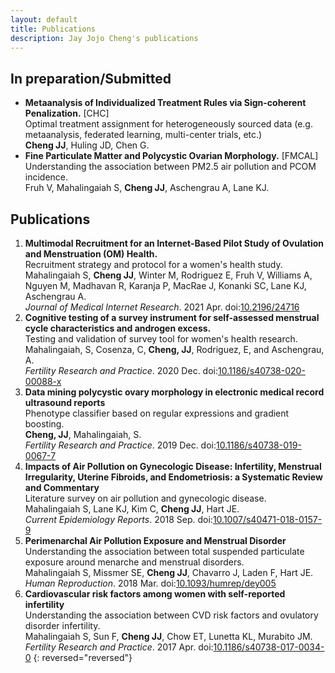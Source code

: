 ```yaml
---
layout: default
title: Publications
description: Jay Jojo Cheng's publications
---
```


## In preparation/Submitted

-   **Metaanalysis of Individualized Treatment Rules via Sign-coherent Penalization.** [CHC] <br>
    Optimal treatment assignment for heterogeneously sourced data (e.g. metaanalysis, federated learning, multi-center trials, etc.) <br>
    **Cheng JJ**, Huling JD, Chen G.
-   **Fine Particulate Matter and Polycystic Ovarian Morphology.** [FMCAL] <br>
    Understanding the association between PM2.5 air pollution and PCOM incidence. <br>
    Fruh V, Mahalingaiah S, **Cheng JJ**, Aschengrau A, Lane KJ.

## Publications

1.  **Multimodal Recruitment for an Internet-Based Pilot Study of Ovulation and Menstruation (OM) Health.** <br>
    Recruitment strategy and protocol for a women's health study. <br>
    Mahalingaiah S, **Cheng JJ**, Winter M, Rodriguez E, Fruh V, Williams A, Nguyen M, Madhavan R, Karanja P, MacRae J, Konanki SC, Lane KJ, Aschengrau A. <br>
    *Journal of Medical Internet Research*. 2021 Apr. doi:[10.2196/24716](https://doi.org/10.2196/24716)
1.  **Cognitive testing of a survey instrument for self-assessed menstrual cycle characteristics and androgen excess.** <br>
    Testing and validation of survey tool for women's health research. <br>
    Mahalingaiah, S, Cosenza, C, **Cheng, JJ**, Rodriguez, E, and Aschengrau, A. <br>
    *Fertility Research and Practice*. 2020 Dec. doi:[10.1186/s40738-020-00088-x](https://doi.org/10.1186/s40738-020-00088-x)
1.  **Data mining polycystic ovary morphology in electronic medical record ultrasound reports** <br>
    Phenotype classifier based on regular expressions and gradient boosting. <br>
    **Cheng, JJ**, Mahalingaiah, S. <br>
    *Fertility Research and Practice*. 2019 Dec. doi:[10.1186/s40738-019-0067-7](https://doi.org/10.1186/s40738-019-0067-7)
1.  **Impacts of Air Pollution on Gynecologic Disease: Infertility, Menstrual Irregularity, Uterine Fibroids, and Endometriosis: a Systematic Review and Commentary** <br>
    Literature survey on air pollution and gynecologic disease. <br>
    Mahalingaiah S, Lane KJ, Kim C, **Cheng JJ**, Hart JE. <br>
    *Current Epidemiology Reports*. 2018 Sep. doi:[10.1007/s40471-018-0157-9](https://doi.org/10.1007/s40471-018-0157-9)
1.  **Perimenarchal Air Pollution Exposure and Menstrual Disorder** <br>
    Understanding the association between total suspended particulate exposure around menarche and menstrual disorders. <br>
    Mahalingaiah S, Missmer SE, **Cheng JJ**, Chavarro J, Laden F, Hart JE. <br>
    *Human Reproduction*. 2018 Mar. doi:[10.1093/humrep/dey005](https://doi.org/10.1093/humrep/dey005)
1.  **Cardiovascular risk factors among women with self-reported infertility** <br>
    Understanding the association between CVD risk factors and ovulatory disorder infertility. <br>
    Mahalingaiah S, Sun F, **Cheng JJ**, Chow ET, Lunetta KL, Murabito JM. <br>
    *Fertility Research and Practice*. 2017 Apr. doi:[10.1186/s40738-017-0034-0](https://doi.org/10.1186/s40738-017-0034-0)
{: reversed="reversed"}
